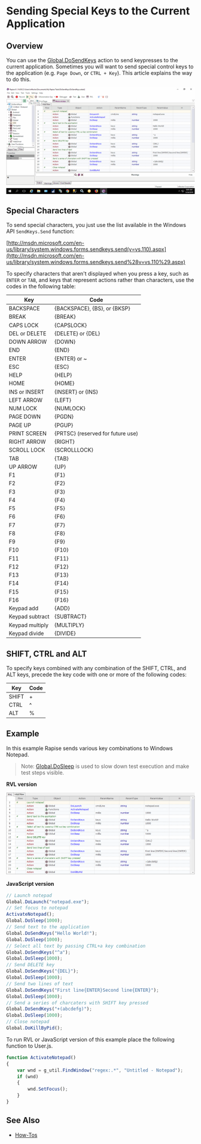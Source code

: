 # Sending Special Keys to the Current Application

## Overview

You can use the [Global.DoSendKeys](/Libraries/Global/#DoSendKeys) action to send keypresses to the current application. Sometimes you will want to send special control keys to the application (e.g. `Page Down`, or `CTRL + Key`). This article explains the way to do this.

![DoSendKeys Demo](./img/global_dosendkeys.gif)

## Special Characters

To send special characters, you just use the list available in the Windows API `SendKeys.Send` function:

[http://msdn.microsoft.com/en-us/library/system.windows.forms.sendkeys.send(v=vs.110).aspx](http://msdn.microsoft.com/en-us/library/system.windows.forms.sendkeys.send%28v=vs.110%29.aspx)

To specify characters that aren't displayed when you press a key, such as `ENTER` or `TAB`, and keys that represent actions rather than characters, use the codes in the following table:

| **Key**                                | **Code**                            |
| -------------------------------------- | ----------------------------------- |
| BACKSPACE                              | {BACKSPACE}, {BS}, or {BKSP}        |
| BREAK                                  | {BREAK}                             |
| CAPS LOCK                              | {CAPSLOCK}                          |
| DEL or DELETE                          | {DELETE} or {DEL}                   |
| DOWN ARROW                             | {DOWN}                              |
| END                                    | {END}                               |
| ENTER                                  | {ENTER} or ~                        |
| ESC                                    | {ESC}                               |
| HELP                                   | {HELP}                              |
| HOME                                   | {HOME}                              |
| INS or INSERT                          | {INSERT} or {INS}                   |
| LEFT ARROW                             | {LEFT}                              |
| NUM LOCK                               | {NUMLOCK}                           |
| PAGE DOWN                              | {PGDN}                              |
| PAGE UP                                | {PGUP}                              |
| PRINT SCREEN                           | {PRTSC} (reserved for future use)   |
| RIGHT ARROW                            | {RIGHT}                             |
| SCROLL LOCK                            | {SCROLLLOCK}                        |
| TAB                                    | {TAB}                               |
| UP ARROW                               | {UP}                                |
| F1                                     | {F1}                                |
| F2                                     | {F2}                                |
| F3                                     | {F3}                                |
| F4                                     | {F4}                                |
| F5                                     | {F5}                                |
| F6                                     | {F6}                                |
| F7                                     | {F7}                                |
| F8                                     | {F8}                                |
| F9                                     | {F9}                                |
| F10                                    | {F10}                               |
| F11                                    | {F11}                               |
| F12                                    | {F12}                               |
| F13                                    | {F13}                               |
| F14                                    | {F14}                               |
| F15                                    | {F15}                               |
| F16                                    | {F16}                               |
| Keypad add                             | {ADD}                               |
| Keypad subtract                        | {SUBTRACT}                          |
| Keypad multiply                        | {MULTIPLY}                          |
| Keypad divide                          | {DIVIDE}                            |

## SHIFT, CTRL and ALT

To specify keys combined with any combination of the SHIFT, CTRL, and ALT keys, precede the key code with one or more of the following codes:

| **Key**   | **Code**  |
| --------- | --------- |
| SHIFT     | +         |
| CTRL      | ^         |
| ALT       | %         |

## Example

In this example Rapise sends various key combinations to Windows Notepad.

> Note: [Global.DoSleep](/Libraries/Global/#DoSleep) is used to slow down test execution and make test steps visible.

**RVL version**

![DoSendKeys in RVL](./img/dosendkeys_rvl.png)

**JavaScript version**

```javascript
// Launch notepad
Global.DoLaunch("notepad.exe");
// Set focus to notepad
ActivateNotepad();
Global.DoSleep(1000);
// Send text to the application
Global.DoSendKeys("Hello World!");
Global.DoSleep(1000);
// Select all text by passing CTRL+a key combination
Global.DoSendKeys("^a");
Global.DoSleep(1000);
// Send DELETE key
Global.DoSendKeys("{DEL}");
Global.DoSleep(1000);
// Send two lines of text
Global.DoSendKeys("First line{ENTER}Second line{ENTER}");
Global.DoSleep(1000);
// Send a series of charcaters with SHIFT key pressed
Global.DoSendKeys("+(abcdefg)");
Global.DoSleep(1000);
// Close notepad
Global.DoKillByPid();
```

To run RVL or JavaScript version of this example place the following function to User.js.

```javascript
function ActivateNotepad()
{
    var wnd = g_util.FindWindow("regex:.*", "Untitled - Notepad");
    if (wnd)
    {
        wnd.SetFocus();
    }
}
```

## See Also

- [How-Tos](howtos.md)